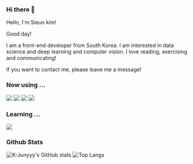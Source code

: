 ### Hi there 👋
<p>Hello, I'm Sieun kim!</p>
<p>Good day!

I am a front-end developer from South Korea. I am interested in data science and deep learning and computer vision. I love reading, exercising and communicating!
  
If you want to contact me, please leave me a message!

</p>

<!--
**kimssiieun/kimssiieun** is a ✨ _special_ ✨ repository because its `README.md` (this file) appears on your GitHub profile.

Here are some ideas to get you started:

- 🔭 I’m currently working on ...
- 🌱 I’m currently learning ...
- 👯 I’m looking to collaborate on ...
- 🤔 I’m looking for help with ...
- 💬 Ask me about ...
- 📫 How to reach me: ...
- 😄 Pronouns: ...
- ⚡ Fun fact: ...
-->

<h3>Now using ...</h3>
<img src="https://img.shields.io/badge/html5-E34F26?style=for-the-badge&logo=html5&logoColor=white">
<img src="https://img.shields.io/badge/css-1572B6?style=for-the-badge&logo=css3&logoColor=white">
<img src="https://img.shields.io/badge/javascript-F7DF1E?style=for-the-badge&logo=javascript&logoColor=black">
<img src="https://img.shields.io/badge/jquery-0769AD?style=for-the-badge&logo=jquery&logoColor=white">


<h3>Learning ...</h3>
<img src="https://img.shields.io/badge/react-61DAFB?style=for-the-badge&logo=react&logoColor=black">


<h3>Github Stats</h3>

![K-Junyyy's GitHub stats](https://github-readme-stats.vercel.app/api?username=kimssiieun&show_icons=true&theme=dracula)
![Top Langs](https://github-readme-stats.vercel.app/api/top-langs/?username=kimssiieun&layout=compact&theme=dracula)
